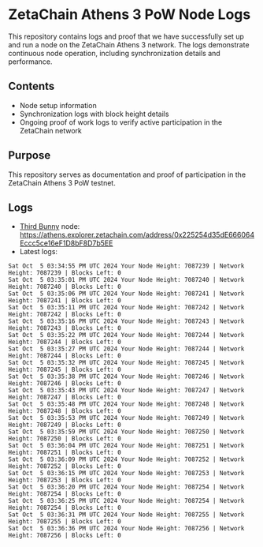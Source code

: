 # ZetaChain Athens 3 PoW Node Logs
This repository contains logs and proof that we have successfully set up and run a node on the ZetaChain Athens 3 network. The logs demonstrate continuous node operation, including synchronization details and performance.

## Contents
- Node setup information
- Synchronization logs with block height details
- Ongoing proof of work logs to verify active participation in the ZetaChain network

## Purpose
This repository serves as documentation and proof of participation in the ZetaChain Athens 3 PoW testnet.

## Logs

- [Third Bunny](https://thirdbunny.xyz/) node: https://athens.explorer.zetachain.com/address/0x225254d35dE666064Eccc5ce16eF1D8bF8D7b5EE
- Latest logs:
```
Sat Oct  5 03:34:55 PM UTC 2024 Your Node Height: 7087239 | Network Height: 7087239 | Blocks Left: 0
Sat Oct  5 03:35:01 PM UTC 2024 Your Node Height: 7087240 | Network Height: 7087240 | Blocks Left: 0
Sat Oct  5 03:35:06 PM UTC 2024 Your Node Height: 7087241 | Network Height: 7087241 | Blocks Left: 0
Sat Oct  5 03:35:11 PM UTC 2024 Your Node Height: 7087242 | Network Height: 7087242 | Blocks Left: 0
Sat Oct  5 03:35:16 PM UTC 2024 Your Node Height: 7087243 | Network Height: 7087243 | Blocks Left: 0
Sat Oct  5 03:35:22 PM UTC 2024 Your Node Height: 7087244 | Network Height: 7087244 | Blocks Left: 0
Sat Oct  5 03:35:27 PM UTC 2024 Your Node Height: 7087244 | Network Height: 7087244 | Blocks Left: 0
Sat Oct  5 03:35:32 PM UTC 2024 Your Node Height: 7087245 | Network Height: 7087245 | Blocks Left: 0
Sat Oct  5 03:35:38 PM UTC 2024 Your Node Height: 7087246 | Network Height: 7087246 | Blocks Left: 0
Sat Oct  5 03:35:43 PM UTC 2024 Your Node Height: 7087247 | Network Height: 7087247 | Blocks Left: 0
Sat Oct  5 03:35:48 PM UTC 2024 Your Node Height: 7087248 | Network Height: 7087248 | Blocks Left: 0
Sat Oct  5 03:35:53 PM UTC 2024 Your Node Height: 7087249 | Network Height: 7087249 | Blocks Left: 0
Sat Oct  5 03:35:59 PM UTC 2024 Your Node Height: 7087250 | Network Height: 7087250 | Blocks Left: 0
Sat Oct  5 03:36:04 PM UTC 2024 Your Node Height: 7087251 | Network Height: 7087251 | Blocks Left: 0
Sat Oct  5 03:36:09 PM UTC 2024 Your Node Height: 7087252 | Network Height: 7087252 | Blocks Left: 0
Sat Oct  5 03:36:15 PM UTC 2024 Your Node Height: 7087253 | Network Height: 7087253 | Blocks Left: 0
Sat Oct  5 03:36:20 PM UTC 2024 Your Node Height: 7087254 | Network Height: 7087254 | Blocks Left: 0
Sat Oct  5 03:36:25 PM UTC 2024 Your Node Height: 7087254 | Network Height: 7087254 | Blocks Left: 0
Sat Oct  5 03:36:31 PM UTC 2024 Your Node Height: 7087255 | Network Height: 7087255 | Blocks Left: 0
Sat Oct  5 03:36:36 PM UTC 2024 Your Node Height: 7087256 | Network Height: 7087256 | Blocks Left: 0
```
